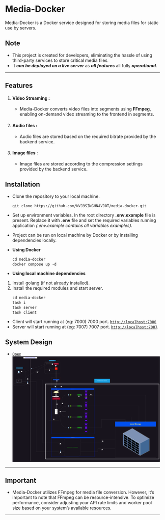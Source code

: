 # Media-Docker

Media-Docker is a Docker service designed for storing media files for static use by servers.

## Note

- This project is created for developers, eliminating the hassle of using third-party services to store critical media files.
- It **_can be deployed on a live server_** as **_all features_** all fully **_operational_**.

---

## Features

1. #### Video Streaming :

   - Media-Docker converts video files into segments using **FFmpeg**, enabling on-demand video streaming to the frontend in segments.

2. #### Audio files :

   - Audio files are stored based on the required bitrate provided by the backend service.

3. #### Image files :

   - Image files are stored according to the compression settings provided by the backend service.

## Installation

- Clone the repository to your local machine.
  ```
  git clone https://github.com/NVJ9SINGHNAVJOT/media-docker.git
  ```
- Set up environment variables.
  In the root directory **.env.example** file is present. Replace it with **.env** file and set the required variables running application _(.env.example contains all variables examples)_.
- Project can be run on local machine by Docker or by installing dependencies locally.
- **Using Docker**

  ```
  cd media-docker
  docker compose up -d
  ```

- **Using local machine dependencies**

1. Install golang (if not already installed).
2. Install the required modules and start server.
   ```
   cd media-docker
   task i
   task server
   task client
   ```

- Client will start running at (eg: 7000) 7000 port. [`http://localhost:7000`](http://localhost:7000).
- Server will start running at (eg: 7007) 7007 port. [`http://localhost:7007`](http://localhost:7007).

## System Design

- [`Open`](https://raw.githubusercontent.com/NVJ9SINGHNAVJOT/media-docker/1b6ccbd4a6d8dcf2a41c1b8551e2683b99b3ca49/Media-Docker-System-Design.svg)
![Media-Docker-System-Design](https://raw.githubusercontent.com/NVJ9SINGHNAVJOT/media-docker/1b6ccbd4a6d8dcf2a41c1b8551e2683b99b3ca49/Media-Docker-System-Design.svg)

---

## Important

- Media-Docker utilizes FFmpeg for media file conversion. However, it’s important to note that FFmpeg can be resource-intensive. To optimize performance, consider adjusting your API rate limits and worker pool size based on your system’s available resources.

---


 
